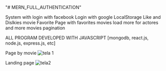 "# MERN_FULL_AUTHENTICATION" 

System with login with facebook
Login with google
LocalStorage
Like and Dislkies movie
Favorite Page with favorites movies
load more for actores and more movies
pagination

ALL PROGRAM DEVELOPED WITH JAVASCRIPT [mongodb, react.js, node.js, express.js, etc]


Page by movie
![tela 1](https://user-images.githubusercontent.com/57158431/84432951-ee3bd780-ac03-11ea-8608-6140e0873d25.jpg)


Landing page
![tela2](https://user-images.githubusercontent.com/57158431/84433489-bd0fd700-ac04-11ea-998f-c546e9eebe9c.jpg)

